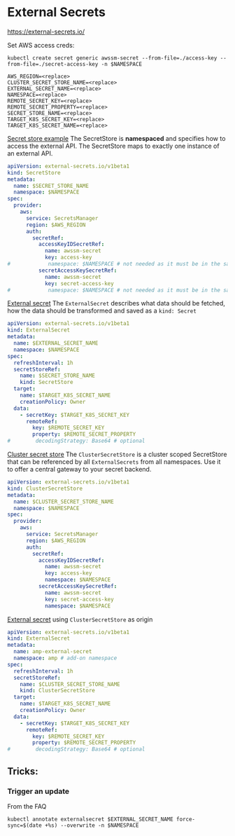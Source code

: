 # External Secrets

https://external-secrets.io/

Set AWS access creds:

```shell
kubectl create secret generic awssm-secret --from-file=./access-key --from-file=./secret-access-key -n $NAMESPACE
```

```shell 
AWS_REGION=<replace>
CLUSTER_SECRET_STORE_NAME=<replace>
EXTERNAL_SECRET_NAME=<replace>
NAMESPACE=<replace>
REMOTE_SECRET_KEY=<replace>
REMOTE_SECRET_PROPERTY=<replace>
SECRET_STORE_NAME=<replace>
TARGET_K8S_SECRET_KEY=<replace>
TARGET_K8S_SECRET_NAME=<replace>
```

[Secret store example](https://external-secrets.io/latest/api/secretstore/)
The SecretStore is **namespaced** and specifies how to access the external API. The SecretStore maps to exactly one
instance of an external API.

```yaml
apiVersion: external-secrets.io/v1beta1
kind: SecretStore
metadata:
  name: $SECRET_STORE_NAME
  namespace: $NAMESPACE
spec:
  provider:
    aws:
      service: SecretsManager
      region: $AWS_REGION
      auth:
        secretRef:
          accessKeyIDSecretRef:
            name: awssm-secret
            key: access-key
#            namespace: $NAMESPACE # not needed as it must be in the same namespace as the `SecretStore`
          secretAccessKeySecretRef:
            name: awssm-secret
            key: secret-access-key
#            namespace: $NAMESPACE # not needed as it must be in the same namespace as the `SecretStore`
```

[External secret](https://external-secrets.io/latest/api/externalsecret/)
The `ExternalSecret` describes what data should be fetched, how the data should be transformed and saved as
a `kind: Secret`

```yaml
apiVersion: external-secrets.io/v1beta1
kind: ExternalSecret
metadata:
  name: $EXTERNAL_SECRET_NAME
  namespace: $NAMESPACE
spec:
  refreshInterval: 1h
  secretStoreRef:
    name: $SECRET_STORE_NAME
    kind: SecretStore
  target:
    name: $TARGET_K8S_SECRET_NAME
    creationPolicy: Owner
  data:
    - secretKey: $TARGET_K8S_SECRET_KEY
      remoteRef:
        key: $REMOTE_SECRET_KEY
        property: $REMOTE_SECRET_PROPERTY
#        decodingStrategy: Base64 # optional
```

[Cluster secret store](https://external-secrets.io/latest/api/clustersecretstore/)
The `ClusterSecretStore` is a cluster scoped SecretStore that can be referenced by all `ExternalSecrets` from all
namespaces. Use it to offer a central gateway to your secret backend.

```yaml
apiVersion: external-secrets.io/v1beta1
kind: ClusterSecretStore
metadata:
  name: $CLUSTER_SECRET_STORE_NAME
  namespace: $NAMESPACE
spec:
  provider:
    aws:
      service: SecretsManager
      region: $AWS_REGION
      auth:
        secretRef:
          accessKeyIDSecretRef:
            name: awssm-secret
            key: access-key
            namespace: $NAMESPACE
          secretAccessKeySecretRef:
            name: awssm-secret
            key: secret-access-key
            namespace: $NAMESPACE
```

[External secret](https://external-secrets.io/latest/api/externalsecret/) using `ClusterSecretStore` as origin

```yaml
apiVersion: external-secrets.io/v1beta1
kind: ExternalSecret
metadata:
  name: amp-external-secret
  namespace: amp # add-on namespace
spec:
  refreshInterval: 1h
  secretStoreRef:
    name: $CLUSTER_SECRET_STORE_NAME
    kind: ClusterSecretStore
  target:
    name: $TARGET_K8S_SECRET_NAME
    creationPolicy: Owner
  data:
    - secretKey: $TARGET_K8S_SECRET_KEY
      remoteRef:
        key: $REMOTE_SECRET_KEY
        property: $REMOTE_SECRET_PROPERTY
#        decodingStrategy: Base64 # optional
```

## Tricks:

### Trigger an update

From the FAQ

```shell
kubectl annotate externalsecret $EXTERNAL_SECRET_NAME force-sync=$(date +%s) --overwrite -n $NAMESPACE
```

